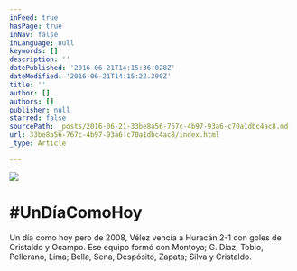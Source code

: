 ```yaml
---
inFeed: true
hasPage: true
inNav: false
inLanguage: null
keywords: []
description: ''
datePublished: '2016-06-21T14:15:36.028Z'
dateModified: '2016-06-21T14:15:22.390Z'
title: ''
author: []
authors: []
publisher: null
starred: false
sourcePath: _posts/2016-06-21-33be8a56-767c-4b97-93a6-c70a1dbc4ac8.md
url: 33be8a56-767c-4b97-93a6-c70a1dbc4ac8/index.html
_type: Article

---
```

![](https://the-grid-user-content.s3-us-west-2.amazonaws.com/a8500fe9-af51-4d4a-b542-39fb7c73ee88.jpg)

# \#UnDíaComoHoy

Un día como hoy pero de 2008, Vélez vencía a Huracán 2-1 con goles de Cristaldo y Ocampo. Ese equipo formó con Montoya; G. Díaz, Tobio, Pellerano, Lima; Bella, Sena, Despósito, Zapata; Silva y Cristaldo.